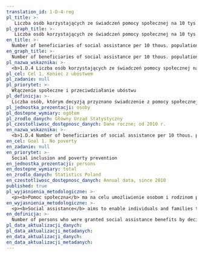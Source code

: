 ```yaml
---
translation_id: 1-D-4-reg
pl_title: >-
   Liczba osób korzystających ze świadczeń pomocy społecznej na 10 tys. ludności
pl_graph_title: >-
   Liczba osób korzystających ze świadczeń pomocy społecznej na 10 tys. ludności
en_title: >-
  Number of beneficiaries of social assistance per 10 thous. population
en_graph_title: >-
  Number of beneficiaries of social assistance per 10 thous. population
pl_nazwa_wskaznika: >-
  <b>1.D.4 Liczba osób korzystających ze świadczeń pomocy społecznej na 10 tys. ludności</b>
pl_cel: Cel 1. Koniec z ubóstwem
pl_zadanie: null
pl_priorytet: >-
  Włączenie społeczne i przeciwdziałanie ubóstwu
pl_definicja: >-
  Liczba osób, którym decyzją przyznano świadczenie z pomocy społecznej w przeliczeniu na 10 tys. ludności.
pl_jednostka_prezentacji: osoby
pl_dostepne_wymiary: ogółem
pl_zrodlo_danych: Główny Urząd Statystyczny
pl_czestotliwosc_dostępnosc_danych: Dane roczne; od 2010 r.
en_nazwa_wskaznika: >-
  <b>1.D.4 Number of beneficiaries of social assistance per 10 thous. population</b>
en_cel: Goal 1. No poverty
en_zadanie: null
en_priorytet: >-
  Social inclusion and poverty prevention
en_jednostka_prezentacji: persons
en_dostepne_wymiary: total
en_zrodlo_danych: Statistics Poland
en_czestotliwosc_dostępnosc_danych: Annual data, since 2010
published: true
pl_wyjasnienia_metodologiczne: >-
  <p><b>Pomoc społeczna</b> ma na celu umożliwienie osobom i rodzinom przezwyciężanie trudnych sytuacji życiowych, których nie są one w stanie pokonać, wykorzystując własne uprawnienia, zasoby i możliwości.</p><p>Świadczenia pomocy społecznej przybierają formę świadczeń pieniężnych oraz świadczeń niepieniężnych.</p><p>1) Świadczenia pieniężne:<br />- zasiłek stały,<br />- zasiłek okresowy,<br />- zasiłek celowy,<br />- specjalny zasiłek celowy,<br />- zasiłek i pożyczka na ekonomiczne usamodzielnienie,<br />- pomoc na usamodzielnienie oraz na kontynuowanie nauki,<br />- świadczenie pieniężne na utrzymanie i pokrycie wydatków związanych z nauką języka polskiego dla uchodźców,</p><p>2) Świadczenia niepieniężne:<br />- praca socjalna,<br />- bilet kredytowany,<br />- składki na ubezpieczenie zdrowotne,<br />- składki na ubezpieczenia społeczne,<br />- pomoc rzeczowa, w tym na ekonomiczne usamodzielnienie,<br />- sprawienie pogrzebu,<br />- poradnictwo specjalistyczne,<br />- interwencja kryzysowa,<br />- schronienie,<br />- posiłek,<br />- niezbędne ubranie,<br />- usługi opiekuńcze w miejscu zamieszkania, w ośrodkach wsparcia oraz w rodzinnych domach pomocy,<br />- specjalistyczne usługi opiekuńcze w miejscu zamieszkania oraz w ośrodkach wsparcia,<br />- mieszkanie chronione,<br />- pobyt i usługi w domu pomocy społecznej,<br />- pomoc w uzyskaniu odpowiednich warunków mieszkaniowych, w tym w mieszkaniu chronionym,<br />- pomoc w uzyskaniu zatrudnienia, pomoc na zagospodarowanie - w formie rzeczowej dla osób usamodzielnianych.</p>
en_wyjasnienia_metodologiczne: >-
  <p><b>Social assistance</b> aims to enable individuals and families to overcome difficult life situations that they are unable to overcome using their own rights, resources, and capabilities.</p><p>Social assistance benefits come in the form of cash and non-cash benefits.</p><p>1) Cash benefits:<br />- permanent allowance,<br />- periodic allowance,<br />- specific allowance,<br />- special specific allowance,<br />- allowance and loan for economic independence,<br />- assistance for independence and continuing education,<br />- cash benefit for maintenance and covering expenses related to learning Polish for refugees,</p><p>2) Non-cash benefits:<br />- social work,<br />- credited ticket,<br />- health insurance contributions,<br />- social insurance contributions,<br />- material assistance, including for economic independence,<br />- arranging a funeral,<br />- specialist counselling,<br />- crisis intervention,<br />- shelter,<br />- meal,<br />- necessary clothing,<br />- care services at the place of residence, in support centres and in family care homes,<br />- specialist care services at the place of residence and in support centres,<br />- sheltered housing,<br />- stay and services in a social welfare home,<br />- assistance in obtaining appropriate housing conditions, including in an apartment sheltered,<br />- assistance in obtaining employment, assistance in settling in - in kind for persons becoming independent.</p>
en_definicja: >-
  Number of persons who were granted social assistance benefits by decision per 10 thousand people.
pl_data_aktualizacji_danych:
pl_data_aktualizacji_metadanych:
en_data_aktualizacji_danych:
en_data_aktualizacji_metadanych:
---
```

